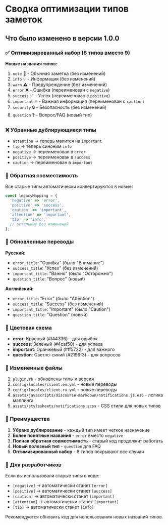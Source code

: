 # Сводка оптимизации типов заметок

## Что было изменено в версии 1.0.0

### ✅ Оптимизированный набор (8 типов вместо 9)

**Новые названия типов:**
1. `note` 📝 - Обычная заметка (без изменений)
2. `info` 💡 - Информация (без изменений)
3. `warn` ⚠️ - Предупреждение (без изменений)
4. `error` ❌ - Ошибка (переименован с `negative`)
5. `success` ✅ - Успех (переименован с `positive`)
6. `important` 🔥 - Важная информация (переименован с `caution`)
7. `security` 🔒 - Безопасность (без изменений)
8. `question` ❓ - Вопрос/FAQ (новый тип)

### ❌ Убранные дублирующиеся типы

- `attention` → теперь мапится на `important`
- `tip` → теперь синоним `info`
- `negative` → переименован в `error`
- `positive` → переименован в `success`
- `caution` → переименован в `important`

### 🔄 Обратная совместимость

Все старые типы автоматически конвертируются в новые:

```javascript
const legacyMapping = {
  'negative' => 'error',
  'positive' => 'success', 
  'caution' => 'important',
  'attention' => 'important',
  'tip' => 'info',
  // остальные без изменений
};
```

### 📝 Обновленные переводы

**Русский:**
- `error_title`: "Ошибка" (было "Внимание")
- `success_title`: "Успех" (без изменений)
- `important_title`: "Важно" (было "Осторожно")
- `question_title`: "Вопрос" (новый)

**Английский:**
- `error_title`: "Error" (было "Attention")
- `success_title`: "Success" (без изменений)
- `important_title`: "Important" (было "Caution")
- `question_title`: "Question" (новый)

### 🎨 Цветовая схема

- **error**: Красный (#f44336) - для ошибок
- **success**: Зеленый (#4caf50) - для успеха
- **important**: Оранжевый (#ff5722) - для важного
- **question**: Светло-синий (#2196f3) - для вопросов

### 📂 Измененные файлы

1. `plugin.rb` - обновлены типы и версия
2. `config/locales/client.en.yml` - новые переводы
3. `config/locales/client.ru.yml` - новые переводы
4. `assets/javascripts/discourse-markdown/notifications.js.es6` - логика маппинга
5. `assets/stylesheets/notifications.scss` - CSS стили для новых типов

### 🚀 Преимущества

1. **Убрано дублирование** - каждый тип имеет четкое назначение
2. **Более понятные названия** - `error` вместо `negative`
3. **Полная обратная совместимость** - старый код продолжит работать
4. **Новый полезный тип** - `question` для FAQ
5. **Оптимизированный набор** - 8 типов покрывают все случаи

### 🔧 Для разработчиков

Если вы использовали старые типы в коде:
- `[negative]` → автоматически станет `[error]`
- `[positive]` → автоматически станет `[success]`
- `[caution]` → автоматически станет `[important]`
- `[attention]` → автоматически станет `[important]`
- `[tip]` → автоматически станет `[info]`

Рекомендуется обновить код для использования новых названий типов.
